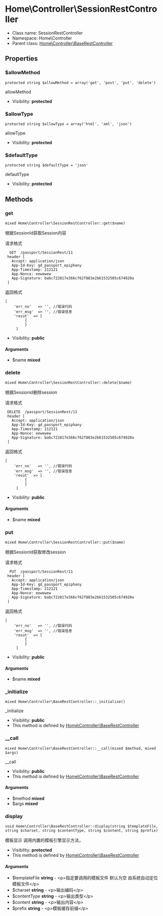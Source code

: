 Home\Controller\SessionRestController
===============






* Class name: SessionRestController
* Namespace: Home\Controller
* Parent class: [Home\Controller\BaseRestController](Home-Controller-BaseRestController.md)





Properties
----------


### $allowMethod

    protected string $allowMethod = array('get', 'post', 'put', 'delete')

allowMethod



* Visibility: **protected**


### $allowType

    protected string $allowType = array('html', 'xml', 'json')

allowType



* Visibility: **protected**


### $defaultType

    protected string $defaultType = 'json'

defaultType



* Visibility: **protected**


Methods
-------


### get

    mixed Home\Controller\SessionRestController::get($name)

根据SessionId获取Session内容

请求格式
```
  GET  /passport/SessionRest/11
 header [
   Accept: application/json
   App-Id-Key: gd_passport_epiphany
   App-Timestamp: 212121
   App-Nonce: eewewew
   App-Signature: babc722817e366cf62f883e2b61532505c674920a
 ]
```
返回格式
```
[
    'err_no'   => '', //错误代码
    'err_msg'  => '', //错误信息
    'resut'  => [
         {
         }
     ]
```

* Visibility: **public**


#### Arguments
* $name **mixed**



### delete

    mixed Home\Controller\SessionRestController::delete($name)

根据Sessionid删除session

请求格式
```
 DELETE  /passport/SessionRest/11
 header [
   Accept: application/json
   App-Id-Key: gd_passport_epiphany
   App-Timestamp: 212121
   App-Nonce: eewewew
   App-Signature: babc722817e366cf62f883e2b61532505c674920a
 ]
```
返回格式
```
[
    'err_no'   => '', //错误代码
    'err_msg'  => '', //错误信息
    'resut'  => [
         {
         }
     ]
```

* Visibility: **public**


#### Arguments
* $name **mixed**



### put

    mixed Home\Controller\SessionRestController::put($name)

根据SessionId获取修改session

请求格式
```
  PUT  /passport/SessionRest/11
 header [
   Accept: application/json
   App-Id-Key: gd_passport_epiphany
   App-Timestamp: 212121
   App-Nonce: eewewew
   App-Signature: babc722817e366cf62f883e2b61532505c674920a
 ]
```
返回格式
```
[
    'err_no'   => '', //错误代码
    'err_msg'  => '', //错误信息
    'resut'  => [
         {
         }
     ]
```

* Visibility: **public**


#### Arguments
* $name **mixed**



### _initialize

    mixed Home\Controller\BaseRestController::_initialize()

_initialize



* Visibility: **public**
* This method is defined by [Home\Controller\BaseRestController](Home-Controller-BaseRestController.md)




### __call

    mixed Home\Controller\BaseRestController::__call(mixed $method, mixed $args)

__call



* Visibility: **public**
* This method is defined by [Home\Controller\BaseRestController](Home-Controller-BaseRestController.md)


#### Arguments
* $method **mixed**
* $args **mixed**



### display

    void Home\Controller\BaseRestController::display(string $templateFile, string $charset, string $contentType, string $content, string $prefix)

模板显示 调用内置的模板引擎显示方法，



* Visibility: **protected**
* This method is defined by [Home\Controller\BaseRestController](Home-Controller-BaseRestController.md)


#### Arguments
* $templateFile **string** - &lt;p&gt;指定要调用的模板文件
默认为空 由系统自动定位模板文件&lt;/p&gt;
* $charset **string** - &lt;p&gt;输出编码&lt;/p&gt;
* $contentType **string** - &lt;p&gt;输出类型&lt;/p&gt;
* $content **string** - &lt;p&gt;输出内容&lt;/p&gt;
* $prefix **string** - &lt;p&gt;模板缓存前缀&lt;/p&gt;


